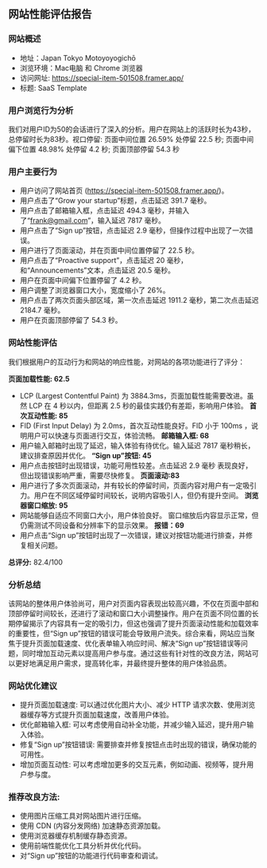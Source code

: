 ## 网站性能评估报告

### 网站概述
- 地址：Japan Tokyo Motoyoyogichō
- 浏览环境：Mac电脑 和 Chrome 浏览器
- 访问网址: https://special-item-501508.framer.app/
- 标题: SaaS Template

### 用户浏览行为分析

我们对用户ID为50的会话进行了深入的分析。用户在网站上的活跃时长为43秒，总停留时长为83秒。视口停留: 页面中间位置 26.59% 处停留 22.5 秒; 页面中间偏下位置 48.98% 处停留 4.2 秒; 页面顶部停留 54.3 秒

### 用户主要行为

* 用户访问了网站首页 (https://special-item-501508.framer.app/)。
* 用户点击了“Grow your startup”标题，点击延迟 391.7 毫秒。
* 用户点击了邮箱输入框，点击延迟 494.3 毫秒，并输入了“frank@gmail.com”，输入延迟 7817 毫秒。
* 用户点击了“Sign up”按钮，点击延迟 2.9 毫秒，但操作过程中出现了一次错误。
* 用户进行了页面滚动，并在页面中间位置停留了 22.5 秒。
* 用户点击了“Proactive support”，点击延迟 20 毫秒，和“Announcements”文本，点击延迟 20.5 毫秒。
* 用户在页面中间偏下位置停留了 4.2 秒。
* 用户调整了浏览器窗口大小，宽度缩小了 26%。
* 用户点击了两次页面头部区域，第一次点击延迟 1911.2 毫秒，第二次点击延迟 2184.7 毫秒。
* 用户在页面顶部停留了 54.3 秒。

### 网站性能评估
我们根据用户的互动行为和网站的响应性能，对网站的各项功能进行了评分：

**页面加载性能: 62.5**
 - LCP (Largest Contentful Paint) 为 3884.3ms，页面加载性能需要改进。虽然 LCP 在 4 秒以内，但距离 2.5 秒的最佳实践仍有差距，影响用户体验。
**首次互动性能: 85**
 - FID (First Input Delay) 为 2.0ms，首次互动性能良好。FID 小于 100ms ，说明用户可以快速与页面进行交互，体验流畅。
**邮箱输入框: 68**
 - 用户输入邮箱时出现了延迟，输入体验有待优化。输入延迟 7817 毫秒稍长，建议排查原因并优化。
**“Sign up”按钮: 45**
- 用户点击按钮时出现错误，功能可用性较差。点击延迟 2.9 毫秒 表现良好，但出现错误影响严重，需要尽快修复。
**页面滚动:83**
- 用户进行了多次页面滚动，并有较长的停留时间，页面内容对用户有一定吸引力。用户在不同区域停留时间较长，说明内容吸引人，但仍有提升空间。
**浏览器窗口缩放: 95**
- 网站能够自适应不同窗口大小，用户体验良好。 窗口缩放后内容显示正常，但仍需测试不同设备和分辨率下的显示效果。
**报错：69**
- 用户点击“Sign up”按钮时出现了一次错误，建议对按钮功能进行排查，并修复相关问题。 

**总评分:** 82.4/100 

### 分析总结

该网站的整体用户体验尚可，用户对页面内容表现出较高兴趣，不仅在页面中部和顶部停留时间较长，还进行了滚动和窗口大小调整操作。用户在页面不同位置的长期停留揭示了内容具有一定的吸引力，但这也强调了提升页面滚动性能和加载效率的重要性，但“Sign up”按钮的错误可能会导致用户流失。综合来看，网站应当聚焦于提升页面加载速度、优化表单输入响应时间、解决“Sign up”按钮错误等问题，同时增加互动元素以提高用户参与度。通过这些有针对性的改良方法，网站可以更好地满足用户需求，提高转化率，并最终提升整体的用户体验品质。

### 网站优化建议

- 提升页面加载速度: 可以通过优化图片大小、减少 HTTP 请求次数、使用浏览器缓存等方式提升页面加载速度，改善用户体验。
- 优化邮箱输入框: 可以考虑使用自动补全功能，并减少输入延迟，提升用户输入体验。
- 修复“Sign up”按钮错误: 需要排查并修复按钮点击时出现的错误，确保功能的可用性。
- 增加页面互动性: 可以考虑增加更多的交互元素，例如动画、视频等，提升用户参与度。

### 推荐改良方法:

- 使用图片压缩工具对网站图片进行压缩。
- 使用 CDN (内容分发网络) 加速静态资源加载。
- 使用浏览器缓存机制缓存静态资源。
- 使用前端性能优化工具分析并优化代码。
- 对“Sign up”按钮的功能进行代码审查和调试。
